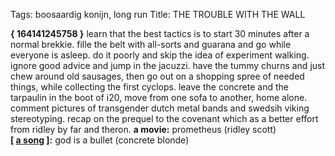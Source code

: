 Tags: boosaardig konijn, long run
Title: THE TROUBLE WITH THE WALL
  
**{ 164141245758 }**
learn that the best tactics is to start 30 minutes after a normal brekkie. fille the belt with all-sorts and guarana and go while everyone is asleep. do it poorly and skip the idea of experiment walking. ignore good advice and jump in the jacuzzi. have the tummy churns and just chew around old sausages, then go out on a shopping spree of needed things, while collecting the first cyclops. leave the concrete and the tarpaulin in the boot of i20, move from one sofa to another, home alone. comment pictures of transgender dutch metal bands and swedsih viking stereotyping. recap on the prequel to the covenant which as a better effort from ridley by far and theron.
**a movie:** prometheus (ridley scott)  
**[ [a song](https://open.spotify.com/track/4x3cyjZ2C1si7IgPNYIY3c) ]:** god is a bullet (concrete blonde)